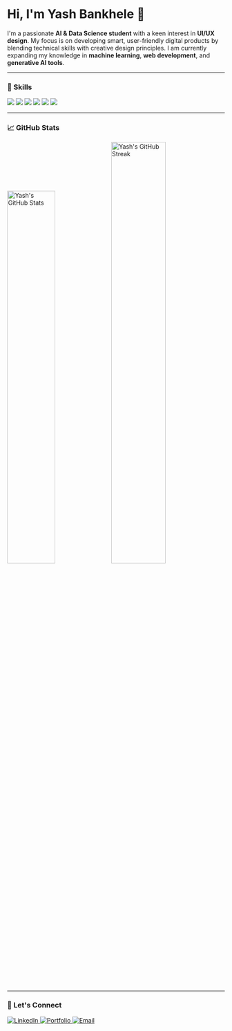 # Hi, I'm Yash Bankhele 👋

I'm a passionate **AI & Data Science student** with a keen interest in **UI/UX design**. My focus is on developing smart, user-friendly digital products by blending technical skills with creative design principles. I am currently expanding my knowledge in **machine learning**, **web development**, and **generative AI tools**.

---

### 🚀 Skills

<img src="https://img.shields.io/badge/Python-3776AB?style=for-the-badge&logo=python&logoColor=white"/>
<img src="https://img.shields.io/badge/HTML-E34F26?style=for-the-badge&logo=html5&logoColor=white"/>
<img src="https://img.shields.io/badge/CSS-1572B6?style=for-the-badge&logo=css3&logoColor=white"/>
<img src="https://img.shields.io/badge/JavaScript-F7DF1E?style=for-the-badge&logo=javascript&logoColor=black"/>
<img src="https://img.shields.io/badge/Figma-F24E1E?style=for-the-badge&logo=figma&logoColor=white"/>
<img src="https://img.shields.io/badge/GitHub-100000?style=for-the-badge&logo=github&logoColor=white"/>

---

### 📈 GitHub Stats

<div align="left">
  <img src="https://github-readme-stats.vercel.app/api?username=YashBankhele&show_icons=true&theme=tokyonight" width="47%" alt="Yash's GitHub Stats" />
  <img src="https://github-readme-streak-stats.herokuapp.com/?user=YashBankhele&theme=tokyonight" width="50%" alt="Yash's GitHub Streak" />
</div>

---

### 🔗 Let's Connect

<a href="https://www.linkedin.com/in/YashBankhele" target="_blank">
  <img src="https://img.shields.io/badge/LinkedIn-blue?style=for-the-badge&logo=linkedin&logoColor=white" alt="LinkedIn" />
</a>
<a href="https://yashbankhele.github.io/" target="_blank">
  <img src="https://img.shields.io/badge/Portfolio-000000?style=for-the-badge&logo=githubpages&logoColor=white" alt="Portfolio" />
</a>
<a href="mailto:yashbankhele198@gmail.com" target="_blank">
  <img src="https://img.shields.io/badge/Email-D14836?style=for-the-badge&logo=gmail&logoColor=white" alt="Email" />
</a>
